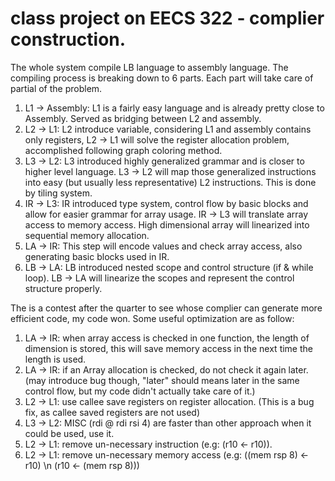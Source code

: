 # class project on EECS 322 - complier construction.

The whole system compile LB language to assembly language. The compiling process is breaking down to 6 parts. Each part will take care of partial of the problem.

1. L1 -> Assembly: L1 is a fairly easy language and is already pretty close to Assembly. Served as bridging between L2 and assembly.
2. L2 -> L1: L2 introduce variable, considering L1 and assembly contains only registers, L2 -> L1 will solve the register allocation problem, accomplished following graph coloring method.
3. L3 -> L2: L3 introduced highly generalized grammar and is closer to higher level language. L3 -> L2 will map those generalized instructions into easy (but usually less representative) L2 instructions. This is done by tiling system.
4. IR -> L3: IR introduced type system, control flow by basic blocks and allow for easier grammar for array usage. IR -> L3 will translate array access to memory access. High dimensional array will linearized into sequential memory allocation.
5. LA -> IR: This step will encode values and check array access, also generating basic blocks used in IR.
6. LB -> LA: LB introduced nested scope and control structure (if & while loop). LB -> LA will linearize the scopes and represent the control structure properly.

The is a contest after the quarter to see whose complier can generate more efficient code, my code won. Some useful optimization are as follow:

1. LA -> IR: when array access is checked in one function, the length of dimension is stored, this will save memory access in the next time the length is used.
2. LA -> IR: if an Array allocation is checked, do not check it again later. (may introduce bug though, "later" should means later in the same control flow, but my code didn't actually take care of it.)
3. L2 -> L1: use callee save registers on register allocation. (This is a bug fix, as callee saved registers are not used)
4. L3 -> L2: MISC (rdi @ rdi rsi 4) are faster than other approach when it could be used, use it.
5. L2 -> L1: remove un-necessary instruction (e.g: (r10 <- r10)).
6. L2 -> L1: remove un-necessary memory access (e.g: ((mem rsp 8) <- r10) \n (r10 <- (mem rsp 8)))
